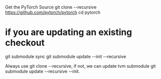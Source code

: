 

<!--
 * @version:
 * @Author:  StevenJokess https://github.com/StevenJokess
 * @Date: 2020-11-12 22:50:18
 * @LastEditors:  StevenJokess https://github.com/StevenJokess
 * @LastEditTime: 2020-11-13 18:26:11
 * @Description:
 * @TODO::
 * @Reference:https://github.com/pytorch/pytorch#adjust-build-options-optional
 * https://github.com/liueo/TVM-deploy
-->
Get the PyTorch Source
git clone --recursive https://github.com/pytorch/pytorch
cd pytorch
# if you are updating an existing checkout
git submodule sync
git submodule update --init --recursive

Always use git clone --recursive, if not, we can update tvm submodule git submodule update --recursive --init.

